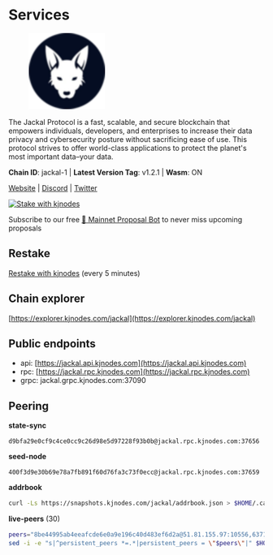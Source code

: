 # Services

<figure><img src="https://raw.githubusercontent.com/kj89/cosmos-images/main/logos/jackal.png" width="150" alt=""><figcaption></figcaption></figure>

The Jackal Protocol is a fast, scalable, and secure blockchain that empowers  individuals, developers, and enterprises to increase their data privacy and  cybersecurity posture without sacrificing ease of use. This protocol strives  to offer world-class applications to protect the planet's most important data–your data.

**Chain ID**: jackal-1 | **Latest Version Tag**: v1.2.1 | **Wasm**: ON

[Website](https://jackalprotocol.com) | [Discord](https://discord.com/invite/5GKym3p6rj) | [Twitter](https://twitter.com/Jackal_Protocol)

[![Stake with kjnodes](https://i.ibb.co/cr44Q8j/button-stake-with-kjnodes.png)](https://restake.app/jackal/jklvaloper1tr3wm3mdkz0tda6t7vavqnn7fe2g4un0f67xmt)

Subscribe to our free [🤖 Mainnet Proposal Bot](https://t.me/kjnodes_proposal_bot) to never miss upcoming proposals

## Restake

[Restake with kjnodes](https://restake.app/jackal/jklvaloper1tr3wm3mdkz0tda6t7vavqnn7fe2g4un0f67xmt) (every 5 minutes)
## Chain explorer
[https://explorer.kjnodes.com/jackal](https://explorer.kjnodes.com/jackal)

## Public endpoints

* api: [https://jackal.api.kjnodes.com](https://jackal.api.kjnodes.com)
* rpc: [https://jackal.rpc.kjnodes.com](https://jackal.rpc.kjnodes.com)
* grpc: jackal.grpc.kjnodes.com:37090

## Peering

**state-sync**

```text
d9bfa29e0cf9c4ce0cc9c26d98e5d97228f93b0b@jackal.rpc.kjnodes.com:37656
```

**seed-node**

```text
400f3d9e30b69e78a7fb891f60d76fa3c73f0ecc@jackal.rpc.kjnodes.com:37659
```

**addrbook**
```bash
curl -Ls https://snapshots.kjnodes.com/jackal/addrbook.json > $HOME/.canine/config/addrbook.json
```

**live-peers** (30)
```bash
peers="8be44995ab4eeafcde6e0a9e196c40d483ef6d2a@51.81.155.97:10556,637166728d6103ad4ec9fff97a321a024bff3e58@65.109.94.221:28656,7d07a94348e20b698e0ebc264a8fe6f64128368c@198.7.61.46:26656,ef8c470a03f3753df53dad15a435f99d6869f6a7@51.81.107.95:10856,d9bfa29e0cf9c4ce0cc9c26d98e5d97228f93b0b@65.109.88.38:37656,dbbd1e102b9d0cde827cd272205fa3a2886a6b2c@5.9.147.22:21656,af1924aee93b6964343cf982c74ce2d19c1ae168@142.132.132.173:30605,103d98454586d48686b9a0b734b3a3cd056ebded@15.235.114.171:26656,f4aef0a294458000e78399cf74ebd4d3d70cf6ce@24.158.14.210:26656,7c85c0aa43e8027b424cb356554a4ccc801a968d@198.244.212.27:26656,7adbbe1a5f867a0befcf1fd94f395dd8257d718f@73.40.151.121:15656,af774f532cf4b53528b0c418d01dbec549207841@162.19.84.205:26656,f3b96273f3b1a7d2594851badd4302f16db81cfa@23.29.55.92:26656,55bbee79c024a5032222ee4cac0d932c4033c63a@142.132.209.97:26656,2ec46ff04ebfafc19f505feaaf00943c15bb2757@185.16.38.149:26656,d39fecbc409541de13fa644d90066d4dabe08262@95.165.89.222:24475,7ba832cbd670764c5cfa1fd7e35715d01e00d4f0@65.109.104.118:61456,dd3cab79ffae0aed4f519503b66e9403c69eeb14@85.237.193.101:25565,3e352224da2a8487d2c6277dc40d120cd574acb9@65.21.90.141:12133,e0740626622af6f64c5c71cc8a2723bfc7eedf66@99.241.52.117:26456,eb212e7b0c34127648f10eb143d6b0b7a8a33bee@198.244.178.213:26656,b3f167a06a8691d738de5fff2b3ba65053e0787d@65.21.183.76:26656,173c43436e2287f3660c344a5fd2386da4a61968@65.109.92.241:11126,88130f394f62dc17b1960b5e2f50a0f18a7a7499@88.99.213.25:37656,399068f8371dce4ae5d7cd7da2c965e765e68f4b@65.108.238.102:17556,bc6ce122e5809b06dcf90742ee40091f3ee6bcee@142.132.248.253:42656,6ea2783ba59a3e54ec963fac41709ddd76218650@192.99.4.20:29656,28b093e86576a307cebc709912e3546ffe331ad6@65.108.224.156:28656,26b6255375a592c3b0664bd474a6975f468c3785@88.99.164.158:11126,976d837d399c0914cca7ba81fcd554b1f3d7a7bd@206.172.224.141:26656"
sed -i -e "s|^persistent_peers *=.*|persistent_peers = \"$peers\"|" $HOME/.canine/config/config.toml
```
